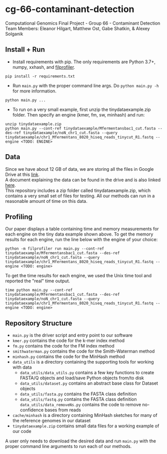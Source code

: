 # cg-66-contaminant-detection
Computational Genomics Final Project - Group 66 - Contaminant Detection  
Team Members: Eleanor Hilgart, Matthew Ost, Gabe Shatkin, & Alexey Solganik

## Install + Run
- Install requirements with pip. The only requirements are Python 3.7+, numpy, xxhash, and [filprofiler](https://pythonspeed.com/fil/docs/index.html).
```shell
pip install -r requirements.txt
```

- Run `main.py` with the proper command line args. Do `python main.py -h` for more information.
```shell
python main.py ...
```

- To run on a very small example, first unzip the tinydataexample.zip folder. Then specify an engine (kmer, fm, sw, minhash) and run:
```shell
unzip tinydataexample.zip
python main.py --cont-ref tinydataexample/Mfermentansbac1_cut.fasta --des-ref tinydataexample/noN_chr1_cut.fasta --query tinydataexample/chr1_Mfermentans_8020_hiseq_reads_tinycut_R1.fastq --engine <TODO: ENGINE>
```

## Data
Since we have about 12 GB of data, we are storing all the files in Google Drive at this [link](https://drive.google.com/drive/folders/1MQlJKj1cV6ziyyoWNRC5i00vMFAE5WlQ?usp=sharing).  
A document explaining the data can be found in the drive and is also linked [here](https://tinyurl.com/3kmn8k3r).  
This repository includes a zip folder called tinydataexample.zip, which contains a very small set of files for testing.
All our methods can run in a reasonable amount of time on this data.

## Profiling
Our paper displays a table containing time and memory measurements for each engine on the tiny data example shown above. To get the memory results for each engine, run the line below with the engine of your choice:

```shell
python -m filprofiler run main.py --cont-ref tinydataexample/Mfermentansbac1_cut.fasta --des-ref tinydataexample/noN_chr1_cut.fasta --query tinydataexample/chr1_Mfermentans_8020_hiseq_reads_tinycut_R1.fastq --engine <TODO: engine>
```

To get the time results for each engine, we used the Unix time tool and reported the "real" time output.
```shell
time python main.py --cont-ref tinydataexample/Mfermentansbac1_cut.fasta --des-ref tinydataexample/noN_chr1_cut.fasta --query tinydataexample/chr1_Mfermentans_8020_hiseq_reads_tinycut_R1.fastq --engine <TODO: engine>
```

## Repository Structure
- `main.py` is the driver script and entry point to our software
- `kmer.py` contains the code for the k-mer index method
- `fm.py` contains the code for the FM index method
- `smithwaterman.py` contains the code for the Smith-Waterman method
- `minhash.py` contains the code for the MinHash method
- `data_utils` is a directory containing the supporting tools for working with data
  - `data_utils/data_utils.py` contains a few key functions to create FASTA/Q objects and load/save Python objects from/to disk
  - `data_utils/dataset.py` contains an abstract base class for Dataset objects
  - `data_utils/fasta.py` contains the FASTA class definition
  - `data_utils/fastq.py` contains the FASTA class definition
  `data_utils/data_removeNs.py` contains the code to remove no-confidence bases from reads
- `cache/minhash` is a directory containing MinHash sketches for many of the reference genomes in our dataset
- `tinydataexample.zip` contains small data files for a working example of our code

A user only needs to download the desired data and run `main.py` with the proper command line arguments to run each of our methods.
